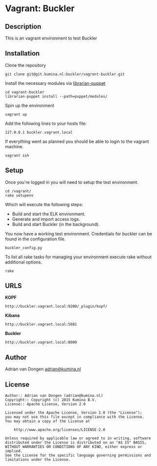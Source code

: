 Vagrant: Buckler
================

Description
-----------
This is an vagrant environment to test Buckler

Installation
------------

Clone the repository 

    git clone git@git.kumina.nl:buckler/vagrant-buckler.git

Install the necessary modules via [librarian-puppet](https://github.com/rodjek/librarian-puppet)

    cd vagrant-buckler
    librarian-puppet install --path=puppet/modules/

Spin up the environment

    vagrant up

Add the following lines to your hosts file:

    127.0.0.1 buckler.vagrant.local

If everything went as planned you should be able to login to the vagrant machine.

    vagrant ssh

Setup
-----

Once you're logged in you will need to setup the test environment.

    cd /vagrant/
    rake setupenv

Which will execute the following steps:

* Build and start the ELK environment.
* Generate and import access logs.
* Build and start Buckler (in the background).

You now have a working test environment. Credentials for buckler can be found in the configuration file.

    buckler_config.py

To list all rake tasks for managing your environment execute rake without additional options.

    rake

URLS
----

**KOPF**

    http://buckler.vagrant.local:9200/_plugin/kopf/

**Kibana**

    http://buckler.vagrant.local:5601

**Buckler**

    http://buckler.vagrant.local:8000

Author
------

Adrian van Dongen  <adrian@kumina.nl>

License
-------

    Author:: Adrian van Dongen (adrian@kumina.nl)
    Copyright:: Copyright (c) 2015 Kumina B.V.
    License:: Apache License, Version 2.0

    Licensed under the Apache License, Version 2.0 (the "License");
    you may not use this file except in compliance with the License.
    You may obtain a copy of the License at

        http://www.apache.org/licenses/LICENSE-2.0

    Unless required by applicable law or agreed to in writing, software
    distributed under the License is distributed on an "AS IS" BASIS,
    WITHOUT WARRANTIES OR CONDITIONS OF ANY KIND, either express or implied.
    See the License for the specific language governing permissions and
    limitations under the License.

